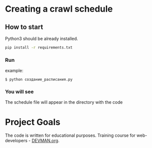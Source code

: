 # Creating a crawl schedule

## How to start

Python3 should be already installed.

```bash
pip install -r requirements.txt
```

### Run

example:

```
$ python создание_расписания.py
```

### You will see

The schedule file will appear in the directory with the code

# Project Goals

The code is written for educational purposes. Training course for web-developers - [DEVMAN.org](https://devman.org).
